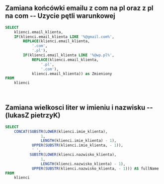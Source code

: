 ## Zamiana końcówki emailu z com na pl oraz z pl na com -- Uzycie pętli warunkowej 

``` sql
SELECT 
    klienci.email_klienta,
    IF(klienci.email_klienta LIKE '%@gmail.com%',
        REPLACE(klienci.email_klienta,
            '.com',
            '.pl'),
        IF(klienci.email_klienta LIKE '%@wp.pl%',
            REPLACE(klienci.email_klienta,
                '.pl',
                '.com'),
            klienci.email_klienta)) as Zmieniony
FROM
    klienci
    
    
```
## Zamiana wielkosci liter w imieniu i nazwisku -- (lukasZ pietrzyK)

``` sql  
SELECT 
    CONCAT(SUBSTR(LOWER(klienci.imie_klienta),
                1,
                LENGTH(klienci.imie_klienta) - 1),
            UPPER(SUBSTR(klienci.imie_klienta, - 1)),
            ' ',
           SUBSTR(LOWER(klienci.nazwisko_klienta),
                1,
                LENGTH(klienci.nazwisko_klienta) - 1),
            UPPER(SUBSTR(klienci.nazwisko_klienta, - 1))) AS fullName
FROM
    klienci
